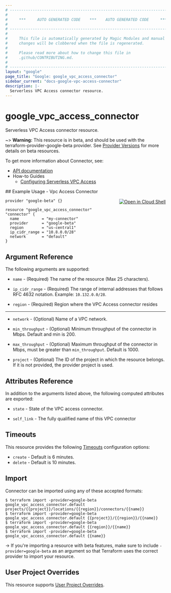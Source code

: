 ```yaml
---
# ----------------------------------------------------------------------------
#
#     ***     AUTO GENERATED CODE    ***    AUTO GENERATED CODE     ***
#
# ----------------------------------------------------------------------------
#
#     This file is automatically generated by Magic Modules and manual
#     changes will be clobbered when the file is regenerated.
#
#     Please read more about how to change this file in
#     .github/CONTRIBUTING.md.
#
# ----------------------------------------------------------------------------
layout: "google"
page_title: "Google: google_vpc_access_connector"
sidebar_current: "docs-google-vpc-access-connector"
description: |-
  Serverless VPC Access connector resource.
---
```


# google\_vpc\_access\_connector

Serverless VPC Access connector resource.

~> **Warning:** This resource is in beta, and should be used with the terraform-provider-google-beta provider.
See [Provider Versions](https://terraform.io/docs/providers/google/provider_versions.html) for more details on beta resources.

To get more information about Connector, see:

* [API documentation](https://cloud.google.com/vpc/docs/reference/vpcaccess/rest/v1beta1/projects.locations.connectors)
* How-to Guides
    * [Configuring Serverless VPC Access](https://cloud.google.com/vpc/docs/configure-serverless-vpc-access)

<div class = "oics-button" style="float: right; margin: 0 0 -15px">
  <a href="https://console.cloud.google.com/cloudshell/open?cloudshell_git_repo=https%3A%2F%2Fgithub.com%2Fterraform-google-modules%2Fdocs-examples.git&cloudshell_working_dir=vpc_access_connector&cloudshell_image=gcr.io%2Fgraphite-cloud-shell-images%2Fterraform%3Alatest&open_in_editor=main.tf&cloudshell_print=.%2Fmotd&cloudshell_tutorial=.%2Ftutorial.md" target="_blank">
    <img alt="Open in Cloud Shell" src="//gstatic.com/cloudssh/images/open-btn.svg" style="max-height: 44px; margin: 32px auto; max-width: 100%;">
  </a>
</div>
## Example Usage - Vpc Access Connector

```hcl
provider "google-beta" {}

resource "google_vpc_access_connector" "connector" {
  name          = "my-connector"
  provider      = "google-beta"
  region        = "us-central1"
  ip_cidr_range = "10.8.0.0/28"
  network       = "default"
}
```

## Argument Reference

The following arguments are supported:


* `name` -
  (Required)
  The name of the resource (Max 25 characters).

* `ip_cidr_range` -
  (Required)
  The range of internal addresses that follows RFC 4632 notation. Example: `10.132.0.0/28`.

* `region` -
  (Required)
  Region where the VPC Access connector resides


- - -


* `network` -
  (Optional)
  Name of a VPC network.

* `min_throughput` -
  (Optional)
  Minimum throughput of the connector in Mbps. Default and min is 200.

* `max_throughput` -
  (Optional)
  Maximum throughput of the connector in Mbps, must be greater than `min_throughput`. Default is 1000.

* `project` - (Optional) The ID of the project in which the resource belongs.
    If it is not provided, the provider project is used.


## Attributes Reference

In addition to the arguments listed above, the following computed attributes are exported:


* `state` -
  State of the VPC access connector.

* `self_link` -
  The fully qualified name of this VPC connector


## Timeouts

This resource provides the following
[Timeouts](/docs/configuration/resources.html#timeouts) configuration options:

- `create` - Default is 6 minutes.
- `delete` - Default is 10 minutes.

## Import

Connector can be imported using any of these accepted formats:

```
$ terraform import -provider=google-beta google_vpc_access_connector.default projects/{{project}}/locations/{{region}}/connectors/{{name}}
$ terraform import -provider=google-beta google_vpc_access_connector.default {{project}}/{{region}}/{{name}}
$ terraform import -provider=google-beta google_vpc_access_connector.default {{region}}/{{name}}
$ terraform import -provider=google-beta google_vpc_access_connector.default {{name}}
```

-> If you're importing a resource with beta features, make sure to include `-provider=google-beta`
as an argument so that Terraform uses the correct provider to import your resource.

## User Project Overrides

This resource supports [User Project Overrides](https://www.terraform.io/docs/providers/google/provider_reference.html#user_project_override).
